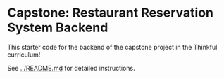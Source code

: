 # Capstone: Restaurant Reservation System Backend

This starter code for the backend of the capstone project in the Thinkful curriculum!

See [../README.md](../README.md) for detailed instructions.
